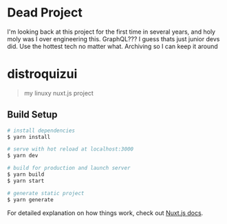 # Dead Project
I'm looking back at this project for the first time in several years, and holy moly was I over engineering this. GraphQL??? I guess thats just junior devs did. Use the hottest tech no matter what.
Archiving so I can keep it around

# distroquizui

> my linuxy nuxt.js project

## Build Setup

``` bash
# install dependencies
$ yarn install

# serve with hot reload at localhost:3000
$ yarn dev

# build for production and launch server
$ yarn build
$ yarn start

# generate static project
$ yarn generate
```

For detailed explanation on how things work, check out [Nuxt.js docs](https://nuxtjs.org).
